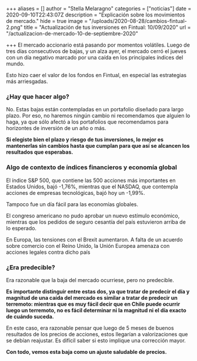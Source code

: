 +++
aliases = []
author = "Stella Melaragno"
categories = ["noticias"]
date = 2020-09-10T22:43:07Z
description = "Explicación sobre los movimientos de mercado."
hide = true
image = "/uploads/2020-08-28/cambios-fintual-2.png"
title = "Actualización de tus inversiones en Fintual: 10/09/2020"
url = "/actualizacion-de-mercado-10-de-septiembre-2020"

+++
El mercado accionario está pasando por momentos volátiles. Luego de tres días consecutivos de bajas, y un alza ayer, el mercado cerró el jueves con un día negativo marcado por una caída en los principales índices del mundo.

Esto hizo caer el valor de los fondos en Fintual, en especial las estrategias más arriesgadas.

### ¿Hay que hacer algo?

No. Estas bajas están contempladas en un portafolio diseñado para largo plazo. Por eso, no haremos ningún cambio ni recomendamos que alguien lo haga, ya que sólo afectó a los portafolios que recomendamos para horizontes de inversión de un año o más.

**Si elegiste bien el plazo y riesgo de tus inversiones, lo mejor es mantenerlas sin cambios hasta que cumplan para que así se alcancen los resultados que esperabas.**

### Algo de contexto de índices financieros y economía global

El índice S&P 500, que contiene las 500 acciones más importantes en Estados Unidos, bajó -1,76%, mientras que el NASDAQ, que contempla acciones de empresas tecnológicas, bajó hoy un -1,99%.

Tampoco fue un día fácil para las economías globales.

El congreso americano no pudo aprobar un nuevo estímulo económico, mientras que los pedidos de seguro cesantía del país estuvieron arriba de lo esperado.

En Europa, las tensiones con el Brexit aumentaron. A falta de un acuerdo sobre comercio con el Reino Unido, la Unión Europea amenaza con acciones legales contra dicho país

### ¿Era predecible?

Era razonable que la baja del mercado ocurriese, pero no predecible.

**Es importante distinguir entre estas dos, ya que tratar de predecir el día y magnitud de una caída del mercado es similar a tratar de predecir un terremoto: mientras que es muy fácil decir que en Chile puede ocurrir luego un terremoto, no es fácil determinar ni la magnitud ni el día exacto de cuándo suceda.**

En este caso, era razonable pensar que luego de 5 meses de buenos resultados de los precios de acciones, estos llegarían a valorizaciones que se debían reajustar. Es difícil saber si esto implique una corrección mayor.

**Con todo, vemos esta baja como un ajuste saludable de precios.**